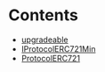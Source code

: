 

# Contents
- [upgradeable](/src/client/token/ERC721/upgradeable)
- [IProtocolERC721Min](IProtocolERC721Min.sol/interface.IProtocolERC721Min.md)
- [ProtocolERC721](ProtocolERC721.sol/contract.ProtocolERC721.md)
